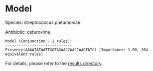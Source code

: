 
# Model

Species: streptococcus pneumoniae

Antibiotic: cefuroxime

```
Model (Conjunction - 1 rules):
------------------------------
Presence(AAAATATAATTGGTAGAACCAACCAAGTATC) [Importance: 1.00, 304 equivalent rules]

```

For details, please refer to the [results directory](../../../../../results/scm_b/streptococcus%20pneumoniae/cefuroxime/repeat_5/).

